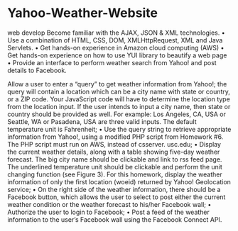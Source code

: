 # Yahoo-Weather-Website
web develop
Become familiar with the AJAX, JSON & XML technologies.
• Use a combination of HTML, CSS, DOM, XMLHttpRequest, XML and Java Servlets.
• Get hands-on experience in Amazon cloud computing (AWS)
• Get hands-on experience on how to use YUI library to beautify a web page
• Provide an interface to perform weather search from Yahoo! and post details to
Facebook.

Allow a user to enter a “query” to get weather information from Yahoo!; the query will
contain a location which can be a city name with state or country, or a ZIP code. Your
JavaScript code will have to determine the location type from the location input. If the
user intends to input a city name, then state or country should be provided as well. For
example: Los Angeles, CA, USA or Seattle, WA or Pasadena, USA are three valid
inputs. The default temperature unit is Fahrenheit;
• Use the query string to retrieve appropriate information from Yahoo!, using a modified
PHP script from Homework #6. The PHP script must run on AWS, instead of csserver.
usc.edu;
• Display the current weather details, along with a table showing five-day weather forecast.
The big city name should be clickable and link to rss feed page. The underlined
temperature unit should be clickable and perform the unit changing function (see Figure
3). For this homework, display the weather information of only the first location (woeid)
returned by Yahoo! Geolocation service;
• On the right side of the weather information, there should be a Facebook button, which
allows the user to select to post either the current weather condition or the weather
forecast to his/her Facebook wall;
• Authorize the user to login to Facebook;
• Post a feed of the weather information to the user’s Facebook wall using the Facebook
Connect API.
